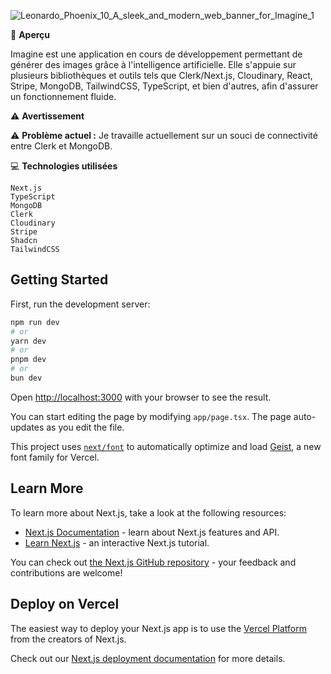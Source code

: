 
![Leonardo_Phoenix_10_A_sleek_and_modern_web_banner_for_Imagine_1](https://github.com/user-attachments/assets/d74792e3-86b7-4b5e-866c-82bfe629b062)


📌 **Aperçu**

Imagine est une application en cours de développement permettant de générer des images grâce à l'intelligence artificielle. Elle s'appuie sur plusieurs bibliothèques et outils tels que Clerk/Next.js, Cloudinary, React, Stripe, MongoDB, TailwindCSS, TypeScript, et bien d'autres, afin d'assurer un fonctionnement fluide.


⚠️ **Avertissement**

⚠️ **Problème actuel :** Je travaille actuellement sur un souci de connectivité entre Clerk et MongoDB.



💻 **Technologies utilisées**

    Next.js
    TypeScript
    MongoDB
    Clerk
    Cloudinary
    Stripe
    Shadcn
    TailwindCSS



## Getting Started

First, run the development server:

```bash
npm run dev
# or
yarn dev
# or
pnpm dev
# or
bun dev
```

Open [http://localhost:3000](http://localhost:3000) with your browser to see the result.

You can start editing the page by modifying `app/page.tsx`. The page auto-updates as you edit the file.

This project uses [`next/font`](https://nextjs.org/docs/app/building-your-application/optimizing/fonts) to automatically optimize and load [Geist](https://vercel.com/font), a new font family for Vercel.

## Learn More

To learn more about Next.js, take a look at the following resources:

- [Next.js Documentation](https://nextjs.org/docs) - learn about Next.js features and API.
- [Learn Next.js](https://nextjs.org/learn) - an interactive Next.js tutorial.

You can check out [the Next.js GitHub repository](https://github.com/vercel/next.js) - your feedback and contributions are welcome!

## Deploy on Vercel

The easiest way to deploy your Next.js app is to use the [Vercel Platform](https://vercel.com/new?utm_medium=default-template&filter=next.js&utm_source=create-next-app&utm_campaign=create-next-app-readme) from the creators of Next.js.

Check out our [Next.js deployment documentation](https://nextjs.org/docs/app/building-your-application/deploying) for more details.
